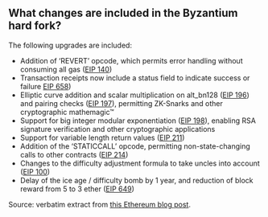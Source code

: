 <h2>What changes are included in the Byzantium hard fork?</h2>
<p>The following upgrades are included:</p>
<ul>
<li>Addition of ‘REVERT’ opcode, which permits error handling without consuming all gas (<a href="https://github.com/ethereum/EIPs/pull/206">EIP 140</a>)</li>
<li>Transaction receipts now include a status field to indicate success or failure <a href="https://github.com/ethereum/EIPs/pull/658">EIP 658</a>)</li>
<li>Elliptic curve addition and scalar multiplication on alt_bn128 (<a href="https://github.com/ethereum/EIPs/pull/213">EIP 196</a>) and pairing checks (<a href="https://github.com/ethereum/EIPs/pull/212">EIP 197</a>), permitting ZK-Snarks and other cryptographic mathemagic™</li>
<li>Support for big integer modular exponentiation (<a href="https://github.com/ethereum/EIPs/pull/198">EIP 198</a>), enabling RSA signature verification and other cryptographic applications</li>
<li>Support for variable length return values (<a href="https://github.com/ethereum/EIPs/pull/211">EIP 211</a>)</li>
<li>Addition of the ‘STATICCALL’ opcode, permitting non-state-changing calls to other contracts (<a href="https://github.com/ethereum/EIPs/pull/214">EIP 214</a>)</li>
<li>Changes to the difficulty adjustment formula to take uncles into account (<a href="https://github.com/ethereum/EIPs/issues/100">EIP 100</a>)</li>
<li>Delay of the ice age / difficulty bomb by 1 year, and reduction of block reward from 5 to 3 ether (<a href="https://github.com/ethereum/EIPs/pull/669">EIP 649</a>)</li>
</ul>

Source: verbatim extract from [this Ethereum blog post](https://web.archive.org/web/20180104055521/https://blog.ethereum.org/2017/10/12/byzantium-hf-announcement/).
